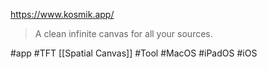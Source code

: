 https://www.kosmik.app/

> A clean infinite canvas for all your sources.

#app #TFT [[Spatial Canvas]] #Tool #MacOS #iPadOS #iOS